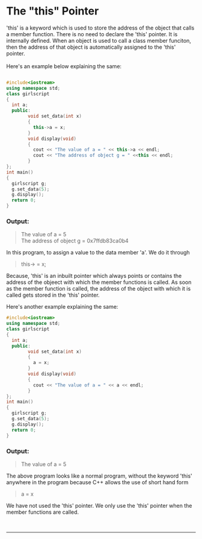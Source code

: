 # The "this" Pointer

'this' is a keyword which is used to store the address of the object that calls a member function. There is no need to declare the 'this' pointer. It is internally defined. When an object is used to call a class member funciton, then the address of that object is automatically assigned to the 'this' pointer.
<br />
<br />
Here's an example below explaining the same:

```C++

#include<iostream>
using namespace std;
class girlscript
{
  int a;
  public:
        void set_data(int x)
        {
          this->a = x;
        }
        void display(void)
        {
          cout << "The value of a = " << this->a << endl;
          cout << "The address of object g = " <<this << endl;
        }
};
int main()
{
  girlscript g;
  g.set_data(5);
  g.display();
  return 0;
}

```

### Output:

> The value of a = 5  
> The address of object g = 0x7ffdb83ca0b4  

In this program, to assign a value to the data member 'a'. We do it through
> this-> = x;  

Because, 'this' is an inbuilt pointer which always points or contains the address of the objeect with which the member functions is called. As soon as the member function is called, the address of the object with which it is called gets stored in the 'this' pointer.

Here's another example explaining the same:

```C++
#include<iostream>
using namespace std;
class girlscript
{
  int a;
  public:
        void set_data(int x)
        {
          a = x;
        }
        void display(void)
        {
          cout << "The value of a = " << a << endl;
        }
};
int main()
{
  girlscript g;
  g.set_data(5);
  g.display();
  return 0;
}

```

### Output:

> The value of a = 5  

The above program looks like a normal program, without the keyword 'this' anywhere in the program because C++ allows the use of short hand form

> a = x  

We have not used the 'this' pointer. We only use the 'this' pointer when the member functions are called. 

<br />

---


    
    
    
    
    
